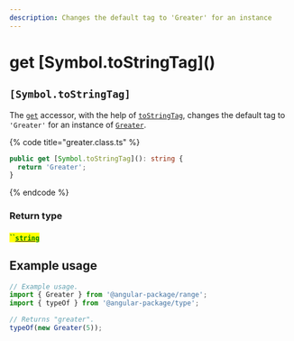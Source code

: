 ```yaml
---
description: Changes the default tag to 'Greater' for an instance
---
```


# get \[Symbol.toStringTag]\()

## `[Symbol.toStringTag]`

The [`get`](https://developer.mozilla.org/en-US/docs/Web/JavaScript/Reference/Functions/get) accessor, with the help of [`toStringTag`](https://developer.mozilla.org/en-US/docs/Web/JavaScript/Reference/Global\_Objects/Symbol/toStringTag), changes the default tag to `'Greater'` for an instance of [`Greater`](broken-reference).

{% code title="greater.class.ts" %}
```typescript
public get [Symbol.toStringTag](): string {
  return 'Greater';
}
```
{% endcode %}

### Return type

#### <mark style="color:green;">``</mark>[<mark style="color:green;">`string`</mark>](https://www.typescriptlang.org/docs/handbook/basic-types.html#string)

## Example usage

```typescript
// Example usage.
import { Greater } from '@angular-package/range';
import { typeOf } from '@angular-package/type';

// Returns "greater".
typeOf(new Greater(5));
```
